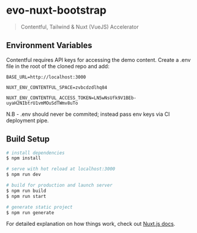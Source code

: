 # evo-nuxt-bootstrap

> Contentful, Tailwind & Nuxt (VueJS) Accelerator

## Environment Variables
Contentful requires API keys for accessing the demo content. Create a .env file in the root of the cloned repo and add:

`BASE_URL=http://localhost:3000`

`NUXT_ENV_CONTENTFUL_SPACE=zvbcdzdlhq84`

`NUXT_ENV_CONTENTFUL_ACCESS_TOKEN=LN5wNsUfk9V1BEb-uyaH2NIbtrU1vmMOuSdTWmv8uTo`

N.B - .env should never be commited; instead pass env keys via CI deployment pipe.

## Build Setup

```bash
# install dependencies
$ npm install

# serve with hot reload at localhost:3000
$ npm run dev

# build for production and launch server
$ npm run build
$ npm run start

# generate static project
$ npm run generate
```

For detailed explanation on how things work, check out [Nuxt.js docs](https://nuxtjs.org).
